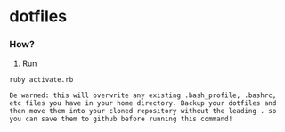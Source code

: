 # dotfiles

### How?

1. Run
```
ruby activate.rb
```

    Be warned: this will overwrite any existing .bash_profile, .bashrc, etc files you have in your home directory. Backup your dotfiles and then move them into your cloned repository without the leading . so you can save them to github before running this command!

